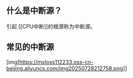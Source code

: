 ## 什么是中断源？

引起 [[CPU中断]]的根源称为中断源。

## 常见的中断源

[img[https://mxloss112233.oss-cn-beijing.aliyuncs.com/img20250728212758.png]]


